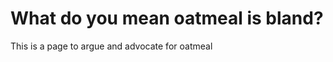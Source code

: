 <!DOCTYPE html>
<html lang="en">
<head>
  <meta charset="UTF-8">
  <meta http-equiv="X-UA-Compatible" content="IE=edge">
  <meta name="viewport" content="width=device-width, initial-scale=1.0">
  <link rel="stylesheet" href="https://cdn.jsdelivr.net/npm/water.css@2/out/water.css">
  <title>DH in the Classroom</title>
</head>
<body>
  <h1>What do you mean oatmeal is bland?</h1>
  <p>This is a page to argue and advocate for oatmeal</p>
  
</body>
</html>
